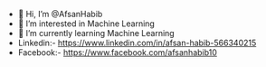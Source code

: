 - 👋 Hi, I’m @AfsanHabib
- 👀 I’m interested in Machine Learning
- 🌱 I’m currently learning Machine Learning
- Linkedin:- https://www.linkedin.com/in/afsan-habib-566340215
- Facebook:- https://www.facebook.com/afsanhabib10

<!---
AfsanHabib/AfsanHabib is a ✨ special ✨ repository because its `README.md` (this file) appears on your GitHub profile.
You can click the Preview link to take a look at your changes.
--->
